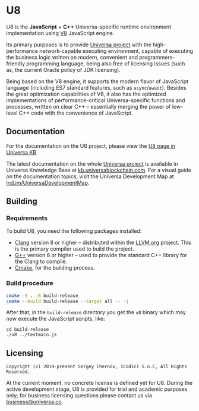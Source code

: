 # U8

U8 is the **JavaScript** + **C++** Universa-specific runtime environment implementation using [V8](https://v8.dev/) JavaScript engine.

Its primary purposes is to provide [Universa project](https://universablockchain.com) with the high-performance network-capable executing environment, capable of executing the business logic written on modern, convenient and programmers-friendly programming language, being also free of licensing issues (such as, the current Oracle policy of JDK licensing).

Being based on the V8 engine, it supports the modern flavor of JavaScript language (including ES7 standard features, such as `async`/`await`). Besides the great optimization capabilities of V8, it also has the optimized implementations of performance-critical Universa-specific functions and processes, written on clear C++ – essentially merging the power of low-level C++ code with the convenience of JavaScript. 


## Documentation

For the documentation on the U8 project, please view the [U8 page in Universa KB](https://kb.universablockchain.com/u8_home/150).

The latest documentation on the whole [Universa project](https://universablockchain.com) is available in Universa Knowledge Base at [kb.universablockchain.com](https://kb.universablockchain.com). For a visual guide on the documentation topics, visit the Universa Development Map at [lnd.im/UniversaDevelopmentMap](https://lnd.im/UniversaDevelopmentMap).


## Building

### Requirements

To build U8, you need the following packages installed:

* [Clang](https://releases.llvm.org) version 8 or higher – distributed within the [LLVM.org](https://llvm.org) project. This is the primary compiler used to build the project.
* [G++](https://gcc.gnu.org/) version 8 or higher – used to provide the standard C++ library for the Clang to compile.
* [Cmake](https://cmake.org), for the building process.

### Build procedure

~~~sh
cmake -S . -B build-release
cmake --build build-release --target all -- -j
~~~

After that, in the `build-release` directory you get the `u8` binary which may now execute the JavaScript scripts, like:

~~~
cd build-release
./u8 ../testmain.js
~~~


## Licensing

~~~
Copyright (c) 2019-present Sergey Chernov, iCodici S.n.C, All Rights Reserved.
~~~

At the current moment, no concrete license is defined yet for U8. During the active development stage, U8 is provided for trial and academic purposes only; for business licensing questions please contact us via [business@universa.co](mailto:business@universa.co).